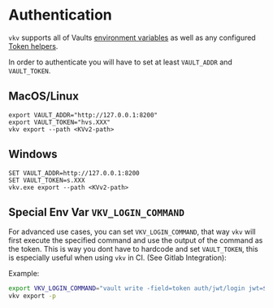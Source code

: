 # Authentication

`vkv` supports all of Vaults [environment variables](https://www.vaultproject.io/docs/commands#environment-variables) as well as any configured [Token helpers](https://developer.hashicorp.com/vault/docs/commands/token-helper). 

In order to authenticate you will have to set at least `VAULT_ADDR` and `VAULT_TOKEN`.

## MacOS/Linux
```
export VAULT_ADDR="http://127.0.0.1:8200"
export VAULT_TOKEN="hvs.XXX" 
vkv export --path <KVv2-path>
```

## Windows
```
SET VAULT_ADDR=http://127.0.0.1:8200
SET VAULT_TOKEN=s.XXX
vkv.exe export --path <KVv2-path>
```

## Special Env Var `VKV_LOGIN_COMMAND`
For advanced use cases, you can set `VKV_LOGIN_COMMAND`, that way `vkv` will first execute the specified command and use the output of the command as the token.
This is way you dont have to hardcode and set `VAULT_TOKEN`, this is especially useful when using `vkv` in CI. (See Gitlab Integration):

Example:

```bash
export VKV_LOGIN_COMMAND="vault write -field=token auth/jwt/login jwt=${CI_JOB_JWT_V2}"
vkv export -p
```